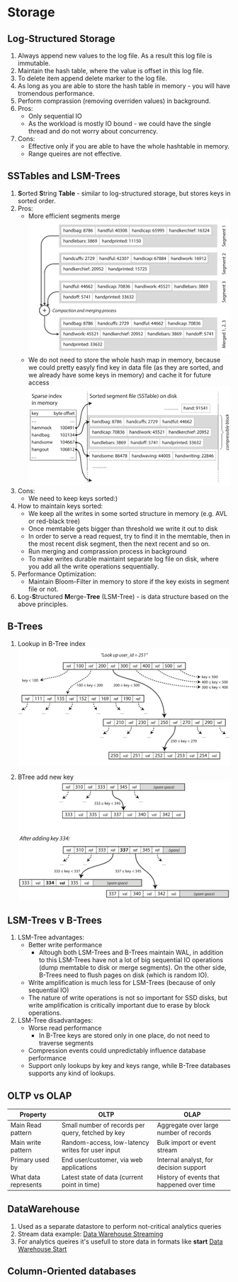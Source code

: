 # Storage

## Log-Structured Storage
1. Always append new values to the log file. As a result this log file is immutable.
1. Maintain the hash table, where the value is offset in this log file.
1. To delete item append delete marker to the log file.
1. As long as you are able to store the hash table in memory - you will have tromendous performance.
1. Perform comprassion (removing overriden values) in background.
1. Pros:
    * Only sequential IO
    * As the workload is mostly IO bound - we could have the single thread and do not worry about concurrency.
1. Cons:
    * Effective only if you are able to have the whole hashtable in memory.
    * Range queires are not effective.

## SSTables and LSM-Trees
1. **S**orted **S**tring **Table** - similar to log-structured storage, but stores keys in sorted order.
1. Pros:
    * More efficient segments merge
        ![SSTable Merge segments](./img/sstable-merge-segments.png)
    * We do not need to store the whole hash map in memory, because we could pretty easyly find key in data file (as they are sorted, and we already have some keys in memory) and cache it for future access
        ![SSTable Find Key](./img/sstable-find-key.png)
1. Cons:
    * We need to keep keys sorted:)
1. How to maintain keys sorted:
    * We keep all the writes in some sorted structure in memory (e.g. AVL or red-black tree)
    * Once memtable gets bigger than threshold we write it out to disk
    * In order to serve a read request, try to find it in the memtable, then in the most recent disk segment, then the next recent and so on.
    * Run merging and comprassion process in background
    * To make writes durable maintaint separate log file on disk, where you add all the write operations sequentially.
1. Performance Optimization:
    * Maintain Bloom-Filter in memory to store if the key exists in segment file or not.
1. **L**og-**S**tructured **M**erge-**Tree** (LSM-Tree) - is data structure based on the above principles.

## B-Trees
1. Lookup in B-Tree index
    ![Btree Lookup](./img/btree-lookup.png)

1. BTree add new key
    ![BTree add Key](./img/btree-add.png)

## LSM-Trees v B-Trees
1. LSM-Tree advantages:
    * Better write performance
        * Altough both LSM-Trees and B-Trees maintain WAL, in addition to this LSM-Trees have not a lot of big sequential IO operations (dump memtable to disk or merge segments). On the other side, B-Trees need to flush pages on disk (which is random IO).
    * Write amplification is much less for LSM-Trees (because of only sequential IO)
    * The nature of write operations is not so important for SSD disks, but write amplification is critically important due to erase by block operations.
1. LSM-Tree disadvantages:
    * Worse read performance
        * In B-Tree keys are stored only in one place, do not need to traverse segments
    * Compression events could unpredictably influence database performance
    * Support only lookups by key and keys range, while B-Tree databases supports any kind of lookups.

## OLTP vs OLAP
| **Property**         | **OLTP**                                          | **OLAP**                                  |
|----------------------|---------------------------------------------------|-------------------------------------------|
| Main Read pattern    | Small number of records per query, fetched by key | Aggregate over large number of records    |
| Main write pattern   | Random-access, low-latency writes for user input  | Bulk import or event stream               |
| Primary used by      | End user/customer, via web applications           | Internal analyst, for decision support    |
| What data represents | Latest state of data (current point in time)      | History of events that happened over time |

## DataWarehouse
1. Used as a separate datastore to perform not-critical analytics queries
1. Stream data example:
    [Data Warehouse Streaming](./img/data-warehouse-streaming.png)
1. For analytics queires it's usefull to store data in formats like **start**
    [Data Warehouse Start](./img/data-warehouse-start.png)

## Column-Oriented databases


